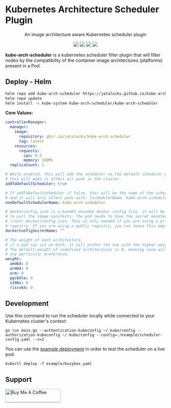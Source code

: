 # Kubernetes Architecture Scheduler Plugin

<p align="center">An image architecture aware Kubernetes scheduler plugin</p>

<p align="center">
<a  target="_blank"><img src="https://img.shields.io/github/v/release/jatalocks/kube-arch-scheduler" /></a>
<a  target="_blank"><img src="https://img.shields.io/github/downloads/jatalocks/kube-arch-scheduler/total"/></a>
<a  target="_blank"><img src="https://img.shields.io/github/issues/jatalocks/kube-arch-scheduler"/></a>
<a  target="_blank"><img src="https://img.shields.io/github/go-mod/go-version/jatalocks/kube-arch-scheduler"/></a>
</p>

**kube-arch-scheduler** is a kubernetes scheduler filter plugin that will filter nodes by the compatibility of the container image architectures (platforms) present in a Pod.

## Deploy - Helm

```bash
helm repo add kube-arch-scheduler https://jatalocks.github.io/kube-arch-scheduler/
helm repo update
helm install -n kube-system kube-arch-scheduler/kube-arch-scheduler
```

**Core Values:**

```yaml
controllerManager:
  manager:
    image:
      repository: ghcr.io/jatalocks/kube-arch-scheduler
      tag: latest
    resources:
      requests:
        cpu: 0.5
        memory: 100Mi
  replicaCount: 1

# While enabled, this will add the scheduler to the default scheduler plugins,
# this will make it affect all pods in the cluster.
addToDefaultScheduler: true

# If addToDefaultScheduler if false, this will be the name of the scheduler,
# and it will only affect pods with: [schedulerName: kube-arch-scheduler].
nonDefaultSchedulerName: kube-arch-scheduler

# dockerconfig.json is a base64 encoded docker config file, it will be used
# to pull the image manifests. The pod needs to have the secret mounted at
# /root/.docker/config.json. This is only needed if you are using a private
# registry. If you are using a public registry, you can leave this empty.
dockerConfigSecretName: ""

# The weight of each architecture,
# if a pod can sit on both, it will prefer the one with the higher weight.
# The default weight of undefined architectures is 0, meaning none will have
# any particular preference.
weight:
  amd64: 0
  arm64: 0
  arm: 0
  ppc64le: 0
  s390x: 0
  riscv64: 0
```

## Development

Use this command to run the scheduler locally while connected to your Kubernetes cluster's context:

```shell
go run main.go --authentication-kubeconfig ~/.kube/config --authorization-kubeconfig ~/.kube/config --config=./example/scheduler-config.yaml --v=2
```

You can use the [example deployment](example/busybox.yaml) in order to test the scheduler on a live pod:

```
kubectl deploy -f example/busybox.yaml
```

## Support

<a href="https://www.buymeacoffee.com/jatalocks" target="_blank"><img src="https://www.buymeacoffee.com/assets/img/custom_images/purple_img.png" alt="Buy Me A Coffee" style="height: 41px !important;width: 174px !important;box-shadow: 0px 3px 2px 0px rgba(190, 190, 190, 0.5) !important;-webkit-box-shadow: 0px 3px 2px 0px rgba(190, 190, 190, 0.5) !important;" ></a>
